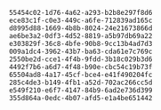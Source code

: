 
                55454c02-1d76-4a62-a293-b2b8e297f8d6
                ece83c1f-c0e3-449c-a6fe-712839ad165c
                d8995d88-1669-4b8b-8024-24e21673866d
                ae6be3a2-0df3-4d52-8819-a5b97db69a22
                e303829f-36c8-4bfe-90b8-9cc13b4ad7d3
                009a1dc4-3962-43b7-ba63-cda61e7c769c
                2550be2d-cce1-4f4b-9fdd-3b18c029b3d6
                4492f7b6-a6d7-4f48-b90e-cbc54c19b73f
                65504ad8-4a17-45cf-bce4-e41f490204fc
                285c4de3-b149-4fb1-a52d-702ac266cc5d
                e549f210-e6f7-4147-84b9-6ad2e736d399
                355d864a-0edc-4b07-afd5-e1a4be651442
                